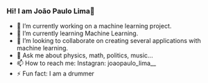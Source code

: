### Hi! I am João Paulo Lima👋

- 🔭 I’m currently working on a machine learning project.
- 🌱 I’m currently learning Machine Learning.
- 👯 I’m looking to collaborate on creating several applications with machine learning.
- 💬 Ask me about physics, math, politics, music...
- 📫 How to reach me: Instagran: joaopaulo_lima__
- ⚡ Fun fact: I am a drummer
